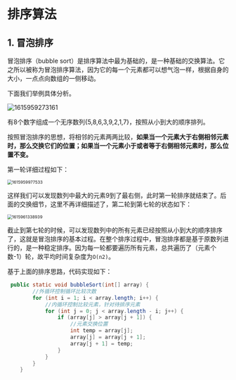 # 排序算法

## 1. 冒泡排序

冒泡排序（bubble sort）是排序算法中最为基础的，是一种基础的交换算法。它之所以被称为冒泡排序算法，因为它的每一个元素都可以想气泡一样，根据自身的大小，一点点向数组的一侧移动。

下面我们举例具体分析。

![1615959273161](C:\Users\Administrator\AppData\Roaming\Typora\typora-user-images\1615959273161.png)

有8个数字组成一个无序数列{5,8,6,3,9,2,1,7}，按照从小到大的顺序排列。

按照冒泡排序的思想，将相邻的元素两两比较，**如果当一个元素大于右侧相邻元素时，那么交换它们的位置；如果当一个元素小于或者等于右侧相邻元素时，那么位置不变。**

第一轮详细过程如下：

<img src="C:\Users\Administrator\AppData\Roaming\Typora\typora-user-images\1615959977533.png" alt="1615959977533" style="zoom: 67%;" />

这样我们可以发现数列中最大的元素9到了最右侧，此时第一轮排序就结束了。后面的交换细节，这里不再详细描述了，第二轮到第七轮的状态如下：

<img src="C:\Users\Administrator\AppData\Roaming\Typora\typora-user-images\1615961338939.png" alt="1615961338939" style="zoom: 67%;" />

截止到第七轮的时候，可以发现数列中的所有元素已经按照从小到大的顺序排序了，这就是冒泡排序的基本过程。在整个排序过程中，冒泡排序都是基于原数列进行的，是一种稳定排序。因为每一轮都要遍历所有元素，总共遍历了（元素个数-1）轮，故平均时间复杂度为`O(n2)`。

基于上面的排序思路，代码实现如下：

```java
 public static void bubbleSort(int[] array) {
        //外循环控制循环比较次数
        for (int i = 1; i < array.length; i++) {
            //内循环控制比较元素，针对待排序元素
            for (int j = 0; j < array.length - i; j++) {
                if (array[j] > array[j + 1]) {
                    //元素交换位置
                    int temp = array[j];
                    array[j] = array[j + 1];
                    array[j + 1] = temp;
                }
            }
        }
    }
```

